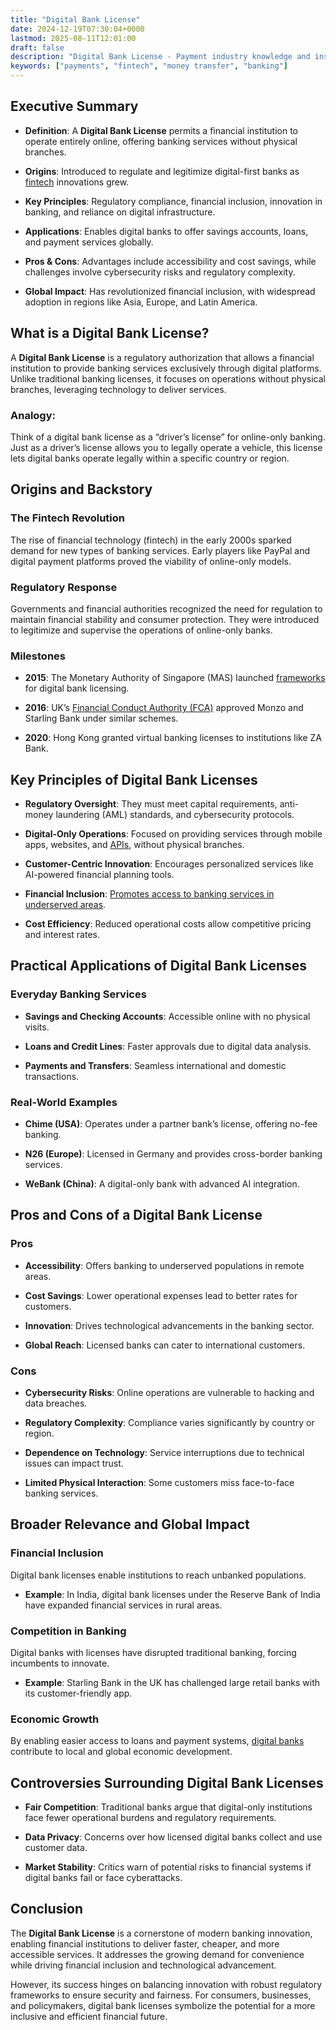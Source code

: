 ```yaml
---
title: "Digital Bank License"
date: 2024-12-19T07:30:04+0000
lastmod: 2025-08-11T12:01:00
draft: false
description: "Digital Bank License - Payment industry knowledge and insights"
keywords: ["payments", "fintech", "money transfer", "banking"]
---
```


## Executive Summary

- **Definition**: A **Digital Bank License** permits a financial institution to operate entirely online, offering banking services without physical branches.

- **Origins**: Introduced to regulate and legitimize digital-first banks as [fintech](https://faisalkhanllc.xyz/resources/payments-wiki/f/fintech/) innovations grew.

- **Key Principles**: Regulatory compliance, financial inclusion, innovation in banking, and reliance on digital infrastructure.

- **Applications**: Enables digital banks to offer savings accounts, loans, and payment services globally.

- **Pros & Cons**: Advantages include accessibility and cost savings, while challenges involve cybersecurity risks and regulatory complexity.

- **Global Impact**: Has revolutionized financial inclusion, with widespread adoption in regions like Asia, Europe, and Latin America.

## What is a Digital Bank License?

A **Digital Bank License** is a regulatory authorization that allows a financial institution to provide banking services exclusively through digital platforms. Unlike traditional banking licenses, it focuses on operations without physical branches, leveraging technology to deliver services.

### Analogy:

Think of a digital bank license as a “driver’s license” for online-only banking. Just as a driver’s license allows you to legally operate a vehicle, this license lets digital banks operate legally within a specific country or region.

## Origins and Backstory

### The Fintech Revolution

The rise of financial technology (fintech) in the early 2000s sparked demand for new types of banking services. Early players like PayPal and digital payment platforms proved the viability of online-only models.

### Regulatory Response

Governments and financial authorities recognized the need for regulation to maintain financial stability and consumer protection. They were introduced to legitimize and supervise the operations of online-only banks.

### Milestones

- **2015**: The Monetary Authority of Singapore (MAS) launched [frameworks](https://www.mas.gov.sg/regulation/banking/digital-bank-licence) for digital bank licensing.

- **2016**: UK’s [Financial Conduct Authority (FCA)](https://faisalkhanllc.xyz/resources/payments-wiki/f/financial-conduct-authority-fca/) approved Monzo and Starling Bank under similar schemes.

- **2020**: Hong Kong granted virtual banking licenses to institutions like ZA Bank.

## Key Principles of Digital Bank Licenses

- **Regulatory Oversight**: They must meet capital requirements, anti-money laundering (AML) standards, and cybersecurity protocols.

- **Digital-Only Operations**: Focused on providing services through mobile apps, websites, and [APIs](https://faisalkhanllc.xyz/resources/payments-wiki/a/application-programming-interface-api/), without physical branches.

- **Customer-Centric Innovation**: Encourages personalized services like AI-powered financial planning tools.

- **Financial Inclusion**: [Promotes access to banking services in underserved areas](https://faisalkhanllc.xyz/resources/payments-wiki/f/what-is-financial-inclusion/).

- **Cost Efficiency**: Reduced operational costs allow competitive pricing and interest rates.

## Practical Applications of Digital Bank Licenses

### Everyday Banking Services

- **Savings and Checking Accounts**: Accessible online with no physical visits.

- **Loans and Credit Lines**: Faster approvals due to digital data analysis.

- **Payments and Transfers**: Seamless international and domestic transactions.

### Real-World Examples

- **Chime (USA)**: Operates under a partner bank’s license, offering no-fee banking.

- **N26 (Europe)**: Licensed in Germany and provides cross-border banking services.

- **WeBank (China)**: A digital-only bank with advanced AI integration.

## Pros and Cons of a Digital Bank License

### Pros

- **Accessibility**: Offers banking to underserved populations in remote areas.

- **Cost Savings**: Lower operational expenses lead to better rates for customers.

- **Innovation**: Drives technological advancements in the banking sector.

- **Global Reach**: Licensed banks can cater to international customers.

### Cons

- **Cybersecurity Risks**: Online operations are vulnerable to hacking and data breaches.

- **Regulatory Complexity**: Compliance varies significantly by country or region.

- **Dependence on Technology**: Service interruptions due to technical issues can impact trust.

- **Limited Physical Interaction**: Some customers miss face-to-face banking services.

## Broader Relevance and Global Impact

### Financial Inclusion

Digital bank licenses enable institutions to reach unbanked populations.

- **Example**: In India, digital bank licenses under the Reserve Bank of India have expanded financial services in rural areas.

### Competition in Banking

Digital banks with licenses have disrupted traditional banking, forcing incumbents to innovate.

- **Example**: Starling Bank in the UK has challenged large retail banks with its customer-friendly app.

### Economic Growth

By enabling easier access to loans and payment systems, [digital banks](https://faisalkhanllc.xyz/resources/payments-wiki/d/digital-bank/) contribute to local and global economic development.

## Controversies Surrounding Digital Bank Licenses

- **Fair Competition**: Traditional banks argue that digital-only institutions face fewer operational burdens and regulatory requirements.

- **Data Privacy**: Concerns over how licensed digital banks collect and use customer data.

- **Market Stability**: Critics warn of potential risks to financial systems if digital banks fail or face cyberattacks.

## Conclusion

The **Digital Bank License** is a cornerstone of modern banking innovation, enabling financial institutions to deliver faster, cheaper, and more accessible services. It addresses the growing demand for convenience while driving financial inclusion and technological advancement.

However, its success hinges on balancing innovation with robust regulatory frameworks to ensure security and fairness. For consumers, businesses, and policymakers, digital bank licenses symbolize the potential for a more inclusive and efficient financial future.